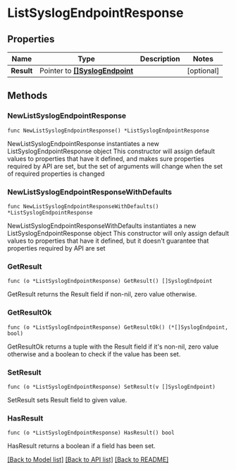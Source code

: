 # ListSyslogEndpointResponse

## Properties

Name | Type | Description | Notes
------------ | ------------- | ------------- | -------------
**Result** | Pointer to [**[]SyslogEndpoint**](SyslogEndpoint.md) |  | [optional] 

## Methods

### NewListSyslogEndpointResponse

`func NewListSyslogEndpointResponse() *ListSyslogEndpointResponse`

NewListSyslogEndpointResponse instantiates a new ListSyslogEndpointResponse object
This constructor will assign default values to properties that have it defined,
and makes sure properties required by API are set, but the set of arguments
will change when the set of required properties is changed

### NewListSyslogEndpointResponseWithDefaults

`func NewListSyslogEndpointResponseWithDefaults() *ListSyslogEndpointResponse`

NewListSyslogEndpointResponseWithDefaults instantiates a new ListSyslogEndpointResponse object
This constructor will only assign default values to properties that have it defined,
but it doesn't guarantee that properties required by API are set

### GetResult

`func (o *ListSyslogEndpointResponse) GetResult() []SyslogEndpoint`

GetResult returns the Result field if non-nil, zero value otherwise.

### GetResultOk

`func (o *ListSyslogEndpointResponse) GetResultOk() (*[]SyslogEndpoint, bool)`

GetResultOk returns a tuple with the Result field if it's non-nil, zero value otherwise
and a boolean to check if the value has been set.

### SetResult

`func (o *ListSyslogEndpointResponse) SetResult(v []SyslogEndpoint)`

SetResult sets Result field to given value.

### HasResult

`func (o *ListSyslogEndpointResponse) HasResult() bool`

HasResult returns a boolean if a field has been set.


[[Back to Model list]](../README.md#documentation-for-models) [[Back to API list]](../README.md#documentation-for-api-endpoints) [[Back to README]](../README.md)


